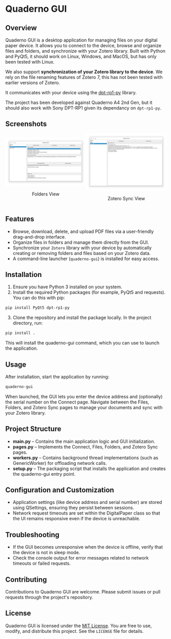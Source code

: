 # Quaderno GUI

## Overview

Quaderno GUI is a desktop application for managing files on your digital paper device. It allows you to connect to the device, browse and organize files and folders, and synchronize with your Zotero library. Built with Python and PyQt5, it should work on Linux, Windows, and MacOS, but has only been tested with Linux.

We also support **synchronization of your Zotero library to the device**. We rely on the file renaming features of Zotero 7, this has not been tested with earlier versions of Zotero.

It communicates with your device using the [dpt-rp1-py](https://github.com/janten/dpt-rp1-py) library.

The project has been developed against Quaderno A4 2nd Gen, but it should also work with Sony DPT-RP1 given its dependancy on `dpt-rp1-py`.

## Screenshots

<div style="display: flex; justify-content: space-around; align-items: center;">
  <div style="text-align: center;">
    <img src="images/folders.png" alt="Folders view" width="600">
    <p>Folders View</p>
  </div>
  <div style="text-align: center;">
    <img src="images/zotero-sync.png" alt="Zotero sync view" width="600">
    <p>Zotero Sync View</p>
  </div>
</div>


## Features

- Browse, download, delete, and upload PDF files via a user-friendly drag-and-drop interface.
- Organize files in folders and manage them directly from the GUI.
- Synchronize your `Zotero` library with your device by automatically creating or removing folders and files based on your Zotero data.
- A command-line launcher (`quaderno-gui`) is installed for easy access.

## Installation

1. Ensure you have Python 3 installed on your system.
2. Install the required Python packages (for example, PyQt5 and requests). You can do this with pip:

```bash
pip install PyQt5 dpt-rp1-py
```

3. Clone the repository and install the package locally. In the project directory, run:

```bash
pip install .
```

This will install the quaderno-gui command, which you can use to launch the application.

## Usage

After installation, start the application by running:

```bash
quaderno-gui
```

When launched, the GUI lets you enter the device address and (optionally) the serial number on the Connect page. Navigate between the Files, Folders, and Zotero Sync pages to manage your documents and sync with your Zotero library.

## Project Structure

- **main.py** – Contains the main application logic and GUI initialization.
- **pages.py** – Implements the Connect, Files, Folders, and Zotero Sync pages.
- **workers.py** – Contains background thread implementations (such as GenericWorker) for offloading network calls.
- **setup.py** – The packaging script that installs the application and creates the quaderno-gui entry point.

## Configuration and Customization

- Application settings (like device address and serial number) are stored using QSettings, ensuring they persist between sessions.
- Network request timeouts are set within the DigitalPaper class so that the UI remains responsive even if the device is unreachable.

## Troubleshooting

- If the GUI becomes unresponsive when the device is offline, verify that the device is not in sleep mode.
- Check the console output for error messages related to network timeouts or failed requests.

## Contributing

Contributions to Quaderno GUI are welcome. Please submit issues or pull requests through the project's repository.

## License

Quaderno GUI is licensed under the [MIT License](LICENSE). You are free to use, modify, and distribute this project. See the `LICENSE` file for details.

